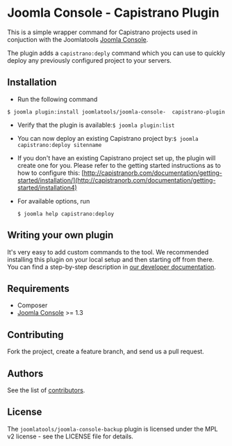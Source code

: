 Joomla Console - Capistrano Plugin
===============================

This is a simple wrapper command for Capistrano projects used in conjuction with the  Joomlatools [Joomla Console](https://github.com/joomlatools/joomla-console).

The plugin adds a `capistrano:deply` command which you can use to
quickly deploy any previously configured project to your servers.

Installation
------------

* Run the following command 

`$ joomla plugin:install joomlatools/joomla-console-  capistrano-plugin`

* Verify that the plugin is available:`$ joomla plugin:list`

* You can now deploy an existing Capistrano project by:`$ joomla capistrano:deploy sitenname`

* If you don't have an existing Capistrano project set up, the plugin will create one for you. Please refer to the getting started instructions as to how to configure this:
[http://capistranorb.com/documentation/getting-started/installation/](http://capistranorb.com/documentation/getting-started/installation4)

* For available options, run

   `$ joomla help capistrano:deploy`

Writing your own plugin
-----------------------

It's very easy to add custom commands to the tool. We recommended installing this plugin on your local setup and then starting off from there. You can find a step-by-step description in [our developer documentation](http://developer.joomlatools.com/tools/console/plugins.html#creating-custom-plugins).

## Requirements

* Composer
* [Joomla Console](https://github.com/joomlatools/joomla-console) >= 1.3

## Contributing

Fork the project, create a feature branch, and send us a pull request.

## Authors

See the list of [contributors](https://github.com/joomlatools/joomla-console-backup-plugin/contributors).

## License

The `joomlatools/joomla-console-backup` plugin is licensed under the MPL v2 license - see the LICENSE file for details.
